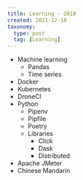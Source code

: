```yaml
---
title: Learning - 2018
created: 2021-12-18
taxonomy:
  type: post
  tag: [Learning]
---
```


* Machine learning
	* Pandas
	* Time series
* Docker
* Kubernetes
* DroneCI
* Python
	* Pipenv
	* Pipfile
	* Poetry
	* Libraries
		* Click
		* Dask
		* Distributed
* Apache JMeter
* Chinese Mandarin
